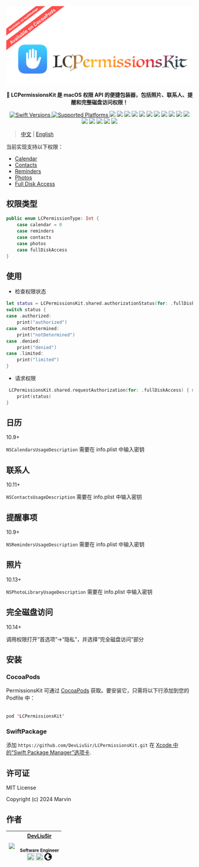 

<p align="center">
<img src="./Design/LCPermissionsKit.png">

<p align="center"> <b> LCPermissionsKit 是 macOS 权限 API 的便捷包装器，包括照片、联系人、提醒和完整磁盘访问权限！</b></p>


<p align="center">
  <a href="https://swiftpackageindex.com/DevLiuSir/LCPermissionsKit">
        <img src="https://img.shields.io/endpoint?url=https://swiftpackageindex.com/api/packages/DevLiuSir/LCPermissionsKit/badge?type=swift-versions" alt="Swift Versions">
    </a>
    <a href="https://swiftpackageindex.com/DevLiuSir/LCPermissionsKit">
        <img src="https://img.shields.io/endpoint?url=https://swiftpackageindex.com/api/packages/DevLiuSir/LCPermissionsKit/badge?type=platforms" alt="Supported Platforms">
    </a>
    
<img src="https://badgen.net/badge/icon/apple?icon=apple&label">
<img src="https://img.shields.io/badge/language-swift-orange.svg">
<img src="https://img.shields.io/badge/xcode-14.2+-yellow.svg">
<img src="https://img.shields.io/badge/macOS-10.13+-blue.svg">
<img src="https://img.shields.io/badge/build-passing-brightgreen">
<img src="https://img.shields.io/github/languages/top/DevLiuSir/LCPermissionsKit?color=blueviolet">
<img src="https://img.shields.io/github/license/DevLiuSir/LCPermissionsKit.svg">
<img src="https://img.shields.io/badge/platform-osx-lightgrey.svg">
<img src="https://img.shields.io/github/languages/code-size/DevLiuSir/LCPermissionsKit?color=ff69b4&label=codeSize">
<img src="https://img.shields.io/github/repo-size/DevLiuSir/LCPermissionsKit">
<img src="https://img.shields.io/github/last-commit/DevLiuSir/LCPermissionsKit">
<img src="https://img.shields.io/github/commit-activity/m/DevLiuSir/LCPermissionsKit">
<img src="https://img.shields.io/github/stars/DevLiuSir/LCPermissionsKit.svg?style=social&label=Star">
<img src="https://img.shields.io/github/forks/DevLiuSir/LCPermissionsKit?style=social">
<img src="https://img.shields.io/github/watchers/DevLiuSir/LCPermissionsKit?style=social">
<a href="https://twitter.com/LiuChuan_"><img src="https://img.shields.io/twitter/follow/LiuChuan_.svg?style=social"></a>
</p>


> [中文](README_CN.md) | [English](README.md)



当前实现支持以下权限：

* [Calendar](#calendar)
* [Contacts](#contacts)
* [Reminders](#reminders)
* [Photos](#photos)
* [Full Disk Access](#full-disk-access)




## 权限类型

```swift
public enum LCPermissionType: Int {
    case calendar = 0
    case reminders
    case contacts
    case photos
    case fullDiskAccess
}
```



## 使用

- 检查权限状态

```swift
let status = LCPermissionsKit.shared.authorizationStatus(for: .fullDiskAccess)
switch status {
case .authorized:
    print("authorized")
case .notDetermined:
    print("notDetermined")
case .denied:
    print("denied")
case .limited:
    print("limited")
}
```

- 请求权限

```swift
 LCPermissionsKit.shared.requestAuthorization(for: .fullDiskAccess) { status in
	print(status)   
}
```





## 日历
10.9+

`NSCalendarsUsageDescription` 需要在 info.plist 中输入密钥

## 联系人
10.11+

`NSContactsUsageDescription` 需要在 info.plist 中输入密钥

## 提醒事项
10.9+

`NSRemindersUsageDescription` 需要在 info.plist 中输入密钥

## 照片
10.13+

`NSPhotoLibraryUsageDescription` 需要在 info.plist 中输入密钥

## 完全磁盘访问
10.14+

调用权限打开“首选项”->“隐私”，并选择“完全磁盘访问”部分


## 安装

### CocoaPods
PermissionsKit 可通过 [CocoaPods](https://cocoapods.org) 获取。要安装它，只需将以下行添加到您的 Podfile 中：

```swift

pod 'LCPermissionsKit'

```

### SwiftPackage


添加 `https://github.com/DevLiuSir/LCPermissionsKit.git` 在 [Xcode 中的“Swift Package Manager”选项卡](https://developer.apple.com/documentation/xcode/adding_package_dependencies_to_your_app).


## 许可证

MIT License

Copyright (c) 2024 Marvin


## 作者

| [<img src="https://avatars2.githubusercontent.com/u/11488337?s=460&v=4" width="120px;"/>](https://github.com/DevLiuSir)  |  [DevLiuSir](https://github.com/DevLiuSir)<br/><br/><sub>Software Engineer</sub><br/> [<img align="center" src="https://cdn.jsdelivr.net/npm/simple-icons@3.0.1/icons/twitter.svg" height="20" width="20"/>][1] [<img align="center" src="https://cdn.jsdelivr.net/npm/simple-icons@3.0.1/icons/github.svg" height="20" width="20"/>][2] [<img align="center" src="https://raw.githubusercontent.com/iconic/open-iconic/master/svg/globe.svg" height="20" width="20"/>][3]|
| :------------: | :------------: |

[1]: https://twitter.com/LiuChuan_
[2]: https://github.com/DevLiuSir
[3]: https://devliusir.com/



